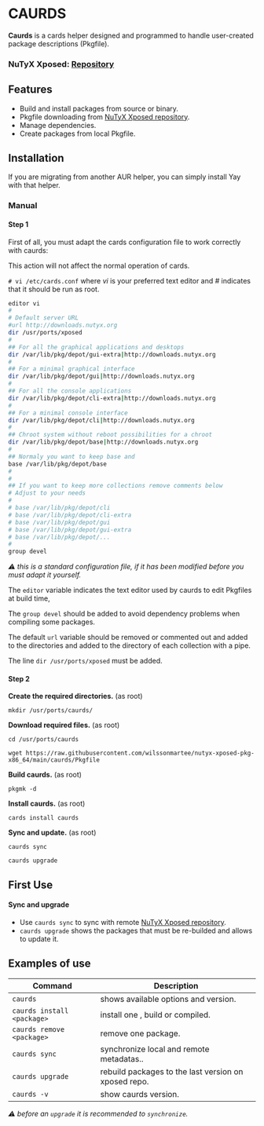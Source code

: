 # CAURDS

**Caurds** is a cards helper designed and programmed to handle user-created package descriptions (Pkgfile).

### NuTyX Xposed: [Repository](https://github.com/wilssonmartee/nutyx-xposed-pkg-x86_64)

## Features

- Build and install packages from source or binary.
- Pkgfile downloading from [NuTyX Xposed repository](https://github.com/wilssonmartee/nutyx-xposed-pkg-x86_64).
- Manage dependencies.
- Create packages from local Pkgfile.

## Installation

If you are migrating from another AUR helper, you can simply install Yay with that helper.

### Manual

#### Step 1

First of all, you must adapt the cards configuration file to work correctly with caurds:

This action will not affect the normal operation of cards.

 `# vi /etc/cards.conf` where *vi* is your preferred text editor and *#* indicates that it should be run as root.

```sh
editor vi
#
# Default server URL
#url http://downloads.nutyx.org
dir /usr/ports/xposed
#
## For all the graphical applications and desktops
dir /var/lib/pkg/depot/gui-extra|http://downloads.nutyx.org
#
## For a minimal graphical interface
dir /var/lib/pkg/depot/gui|http://downloads.nutyx.org
#
## For all the console applications
dir /var/lib/pkg/depot/cli-extra|http://downloads.nutyx.org
#
## For a minimal console interface
dir /var/lib/pkg/depot/cli|http://downloads.nutyx.org
#
## Chroot system without reboot possibilities for a chroot
dir /var/lib/pkg/depot/base|http://downloads.nutyx.org
#
## Normaly you want to keep base and
base /var/lib/pkg/depot/base
#
#
## If you want to keep more collections remove comments below
# Adjust to your needs
#
# base /var/lib/pkg/depot/cli
# base /var/lib/pkg/depot/cli-extra
# base /var/lib/pkg/depot/gui
# base /var/lib/pkg/depot/gui-extra
# base /var/lib/pkg/depot/...         
#
group devel

```

*⚠️ this is a standard configuration file, if it has been modified before you must adapt it yourself.*

The `editor` variable indicates the text editor used by caurds to edit Pkgfiles at build time,

The `group devel` should be added to avoid dependency problems when compiling some packages.

The default `url` variable should be removed or commented out and added to the directories and added to the directory of each collection with a pipe.

The line `dir /usr/ports/xposed` must be added.

#### Step 2

**Create the required directories.**
(as root)

`mkdir /usr/ports/caurds/`

**Download required files.**
(as root)

`cd /usr/ports/caurds`

`wget https://raw.githubusercontent.com/wilssonmartee/nutyx-xposed-pkg-x86_64/main/caurds/Pkgfile`

**Build caurds.**
(as root)

`pkgmk -d`

**Install caurds.**
(as root)

`cards install caurds`

**Sync and update.**
(as root)

`caurds sync`

`caurds upgrade`

## First Use

#### Sync and upgrade

- Use `caurds sync` to sync with remote [NuTyX Xposed repository](https://github.com/wilssonmartee/nutyx-xposed-pkg-x86_64).
- `caurds upgrade` shows the packages that must be re-builded and allows to update it.

## Examples of use

| Command                                  | Description                                                                                         |
| ---------------------------------------- | --------------------------------------------------------------------------------------------------- |
| `caurds`                                 | shows available options and version.                                                                |
| `caurds install <package>`               | install one <package>, build or compiled.                                                           |
| `caurds remove <package>`                | remove one package.                                                                                 |
| `caurds sync`                            | synchronize local and remote metadatas..                                                            |
| `caurds upgrade`                         | rebuild packages to the last version on xposed repo.                                                |
| `caurds -v`                              | show caurds version.                                                                                |

  *⚠️ before an `upgrade` it is recommended to `synchronize`.*

  
